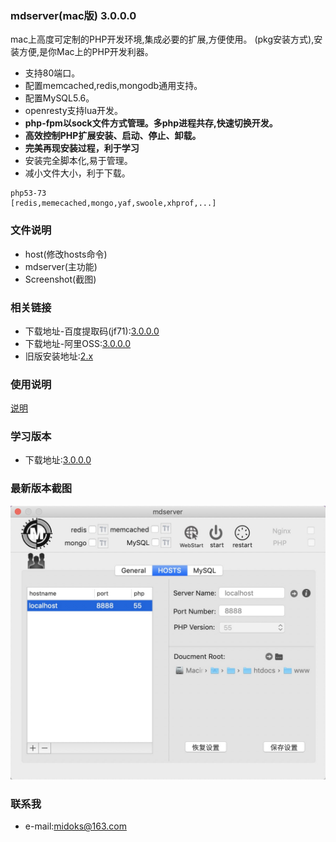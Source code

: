 ### mdserver(mac版) 3.0.0.0
mac上高度可定制的PHP开发环境,集成必要的扩展,方便使用。
(pkg安装方式),安装方便,是你Mac上的PHP开发利器。
- 支持80端口。
- 配置memcached,redis,mongodb通用支持。
- 配置MySQL5.6。
- openresty支持lua开发。
- **php-fpm以sock文件方式管理。多php进程共存,快速切换开发。**
- **高效控制PHP扩展安装、启动、停止、卸载。**
- **完美再现安装过程，利于学习**
- 安装完全脚本化,易于管理。
- 减小文件大小，利于下载。

```
php53-73
[redis,memecached,mongo,yaf,swoole,xhprof,...]
```

### 文件说明
- host(修改hosts命令)
- mdserver(主功能)
- Screenshot(截图)

### 相关链接

- 下载地址-百度提取码(jf71):[3.0.0.0](https://pan.baidu.com/s/1RIox0w8Lplvwd4Nw8B-hwg)
- 下载地址-阿里OSS:[3.0.0.0](https://midoks.oss-cn-hangzhou.aliyuncs.com/mdserver3.0.0.0.pkg.zip)
- 旧版安装地址:[2.x](/README_2x.md)

### 使用说明
[说明](https://github.com/midoks/mdserver-mac/wiki/%E4%BD%BF%E7%94%A8%E8%AF%B4%E6%98%8E-3.0)

### 学习版本
- 下载地址:[3.0.0.0](https://midoks.oss-cn-hangzhou.aliyuncs.com/mdserver3.0.0.0_selfinstall.pkg.zip)


### 最新版本截图
[![Screenshot_3.png](/Screenshot/Screenshot_3.png)](/Screenshot/Screenshot_3.png)

### 联系我
- e-mail:midoks@163.com
